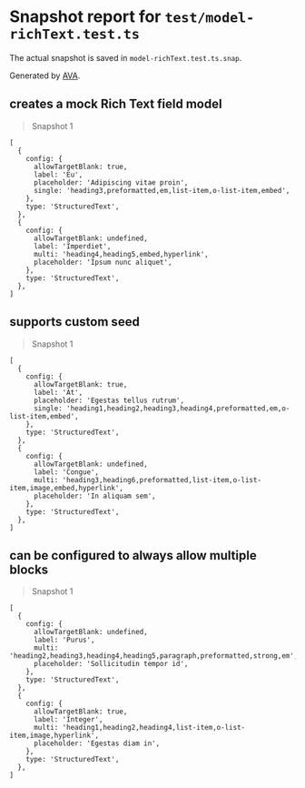 # Snapshot report for `test/model-richText.test.ts`

The actual snapshot is saved in `model-richText.test.ts.snap`.

Generated by [AVA](https://avajs.dev).

## creates a mock Rich Text field model

> Snapshot 1

    [
      {
        config: {
          allowTargetBlank: true,
          label: 'Eu',
          placeholder: 'Adipiscing vitae proin',
          single: 'heading3,preformatted,em,list-item,o-list-item,embed',
        },
        type: 'StructuredText',
      },
      {
        config: {
          allowTargetBlank: undefined,
          label: 'Imperdiet',
          multi: 'heading4,heading5,embed,hyperlink',
          placeholder: 'Ipsum nunc aliquet',
        },
        type: 'StructuredText',
      },
    ]

## supports custom seed

> Snapshot 1

    [
      {
        config: {
          allowTargetBlank: true,
          label: 'At',
          placeholder: 'Egestas tellus rutrum',
          single: 'heading1,heading2,heading3,heading4,preformatted,em,o-list-item,embed',
        },
        type: 'StructuredText',
      },
      {
        config: {
          allowTargetBlank: undefined,
          label: 'Congue',
          multi: 'heading3,heading6,preformatted,list-item,o-list-item,image,embed,hyperlink',
          placeholder: 'In aliquam sem',
        },
        type: 'StructuredText',
      },
    ]

## can be configured to always allow multiple blocks

> Snapshot 1

    [
      {
        config: {
          allowTargetBlank: undefined,
          label: 'Purus',
          multi: 'heading2,heading3,heading4,heading5,paragraph,preformatted,strong,em',
          placeholder: 'Sollicitudin tempor id',
        },
        type: 'StructuredText',
      },
      {
        config: {
          allowTargetBlank: true,
          label: 'Integer',
          multi: 'heading1,heading2,heading4,list-item,o-list-item,image,hyperlink',
          placeholder: 'Egestas diam in',
        },
        type: 'StructuredText',
      },
    ]
